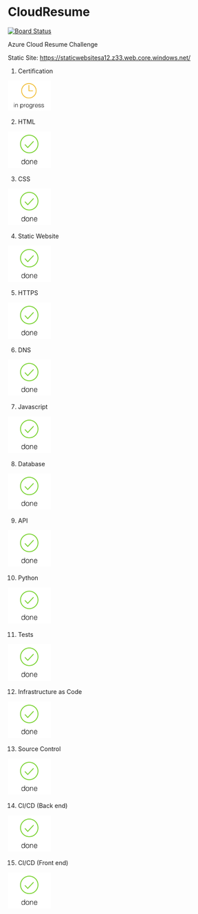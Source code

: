 # CloudResume
[![Board Status](https://dev.azure.com/danh118/e779679e-d4c2-48b9-971e-94774f84f905/fe22395a-efa5-4609-9ca7-36518d42a48e/_apis/work/boardbadge/6270fa46-73e9-4c1b-934f-9c810444fc17?columnOptions=1)](https://dev.azure.com/danh118/e779679e-d4c2-48b9-971e-94774f84f905/_boards/board/t/fe22395a-efa5-4609-9ca7-36518d42a48e/Microsoft.RequirementCategory/)


Azure Cloud Resume Challenge

Static Site: https://staticwebsitesa12.z33.web.core.windows.net/

1. Certification
<html><img src="/images/inprogress.jpg" width="100"/></html>

2. HTML
<html><img src="/images/done.jpg" width="100"/></html>

3. CSS
<html><img src="/images/done.jpg" width="100"/></html>

4. Static Website
<html><img src="/images/done.jpg" width="100"/></html>

5. HTTPS
<html><img src="/images/done.jpg" width="100"/></html>

6. DNS
<html><img src="/images/done.jpg" width="100"/></html>

7. Javascript
<html><img src="/images/done.jpg" width="100"/></html>

8. Database
<html><img src="/images/done.jpg" width="100"/></html>

9. API
<html><img src="/images/done.jpg" width="100"/></html>

10. Python
<html><img src="/images/done.jpg" width="100"/></html>

11. Tests
<html><img src="/images/done.jpg" width="100"/></html>

12. Infrastructure as Code
<html><img src="/images/done.jpg" width="100"/></html>

13. Source Control
<html><img src="/images/done.jpg" width="100"/></html>

14. CI/CD (Back end)
<html><img src="/images/done.jpg" width="100"/></html>

15. CI/CD (Front end)
<html><img src="/images/done.jpg" width="100"/></html>
